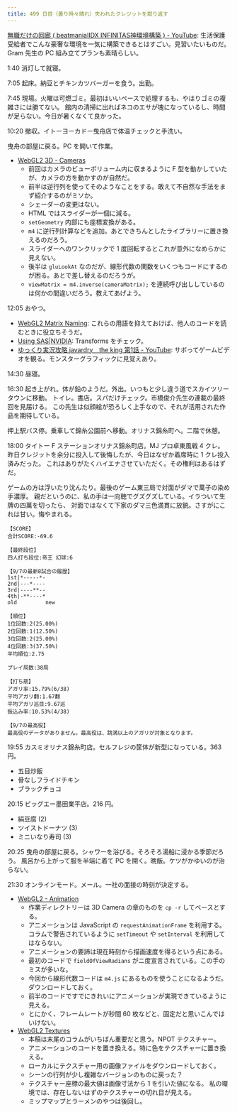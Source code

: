 ```yaml
---
title: 499 日目（曇り時々晴れ）失われたクレジットを取り返す
---
```


[無職だけの回廊 ( beatmaniaIIDX INFINITAS神環境構築 ) - YouTube](https://www.youtube.com/watch?v=iq66x0IkpvY):
生活保護受給者でこんな豪奢な環境を一気に構築できるとはすごい。見習いたいものだ。
Gram 先生の PC 組み立てプランも素晴らしい。

1:40 消灯して就寝。

7:05 起床。納豆とチキンカツバーガーを食う。出勤。

7:45 現場。火曜は可燃ゴミ。最初はいいペースで処理するも、やはりゴミの複雑さには勝てない。
館内の清掃に出ればネコのエサが塊になっているし、時間が足らない。今日が暑くなくて良かった。

10:20 撤収。イトーヨーカドー曳舟店で体温チェックと手洗い。

曳舟の部屋に戻る。PC を開いて作業。

* [WebGL2 3D - Cameras](https://webgl2fundamentals.org/webgl/lessons/webgl-3d-camera.html)
  * 前回はカメラのビューボリューム内に収まるように F 型を動かしていたが、カメラの方を動かすのが自然だ。
  * 前半は逆行列を使ってそのようなことをする。敢えて不自然な手法をまず紹介するのがミソか。
  * シェーダーの変更はない。
  * HTML ではスライダーが一個に減る。
  * `setGeometry` 内部にも座標変換がある。
  * `m4` に逆行列計算などを追加。あとできちんとしたライブラリーに置き換えるのだろう。
  * スライダーへのワンクリックで 1 度回転するとこれが意外になめらかに見えない。
  * 後半は `gluLookAt` なのだが、線形代数の関数をいくつもコードにするのが困る。あとで差し替えるのだろうが。
  * `viewMatrix = m4.inverse(cameraMatrix);` を連続呼び出ししているのは何かの間違いだろう。教えてあげよう。

12:05 おやつ。

* [WebGL2 Matrix Naming](https://webgl2fundamentals.org/webgl/lessons/webgl-matrix-naming.html):
  これらの用語を抑えておけば、他人のコードを読むときに役立ちそうだ。
* [Using SAS&#x7c;NVIDIA](https://www.nvidia.com/en-us/drivers/using-sas/): Transforms をチェック。
* [ゆっくり実況攻略 javardry　the king 第1話 - YouTube](https://www.youtube.com/watch?v=vtKO57p77uo):
  サボってゲームビデオを観る。モンスターグラフィックに見覚えあり。

14:30 昼寝。

16:30 起き上がれ。体が鉛のようだ。外出。いつもと少し違う道でスカイツリータウンに移動。
トイレ。書店。スパだけチェック。市橋俊介先生の連載の最終回を見届ける。
この先生は似顔絵が恐ろしく上手なので、それが活用された作品を期待している。

押上駅バス停。乗車して錦糸公園前へ移動。オリナス錦糸町へ。二階で休憩。

18:00 タイトー F ステーションオリナス錦糸町店。MJ プロ卓東風戦 4 クレ。
昨日クレジットを余分に投入して後悔したが、今日はなぜか着席時に 1 クレ投入済みだった。
これはありがたくハイエナさせていただく。その権利はあるはずだ。

ゲームの方は浮いたり沈んたり。最後のゲーム東三局で対面がダマで萬子の染め手濃厚。
親だというのに、私の手は一向聴でグズグズしている。イラついて生牌の四萬を切ったら、
対面ではなくて下家のダマ三色満貫に放銃。さすがにこれは甘い。悔やまれる。

```text
【SCORE】
合計SCORE:-69.6

【最終段位】
四人打ち段位:帝王 幻球:6

【9/7の最新8試合の履歴】
1st|*-----*-
2nd|---*----
3rd|----**--
4th|-**----*
old         new

【順位】
1位回数:2(25.00%)
2位回数:1(12.50%)
3位回数:2(25.00%)
4位回数:3(37.50%)
平均順位:2.75

プレイ局数:38局

【打ち筋】
アガリ率:15.79%(6/38)
平均アガリ翻:1.67翻
平均アガリ巡目:9.67巡
振込み率:10.53%(4/38)

【9/7の最高役】
最高役のデータがありません。最高役は、跳満以上のアガリが対象となります。
```

19:55 カスミオリナス錦糸町店。セルフレジの筐体が新型になっている。363 円。

* 五目炒飯
* 骨なしフライドチキン
* ブラックチョコ

20:15 ビッグエー墨田業平店。216 円。

* 絹豆腐 (2)
* ツイストドーナツ (3)
* ミニいなり寿司 (3)

20:25 曳舟の部屋に戻る。シャワーを浴びる。そろそろ湯船に浸かる季節だろう。
風呂から上がって服を半端に着て PC を開く。晩飯。ケツがかゆいのが治らない。

21:30 オンラインモード。メール。一社の面接の時刻が決定する。

* [WebGL2 - Animation](https://webgl2fundamentals.org/webgl/lessons/webgl-animation.html)
  * 作業ディレクトリーは 3D Camera の章のものを `cp -r` してベースとする。
  * アニメーションは JavaScript の `requestAnimationFrame` を利用する。コラムで警告されているように
    `setTimeout` や `setInterval` を利用してはならない。
  * アニメーションの要諦は現在時刻から描画速度を得るという点にある。
  * 最初のコードで `fieldOfViewRadians` がニ度宣言されている。この手のミスが多いな。
  * 今回から線形代数コードは `m4.js` にあるものを使うことになるようだ。ダウンロードしておく。
  * 前半のコードですでにきれいにアニメーションが実現できているように見える。
  * とにかく、フレームレートが秒間 60 枚などと、固定だと思いこんではいけない。
* [WebGL2 Textures](https://webgl2fundamentals.org/webgl/lessons/webgl-3d-textures.html)
  * 本稿は末尾のコラムがいちばん重要だと思う。NPOT テクスチャー。
  * アニメーションのコードを置き換える。特に色をテクスチャーに置き換える。
  * ローカルにテクスチャー用の画像ファイルをダウンロードしておく。
  * シーンの行列が少し複雑なバージョンのものに戻った？
  * テクスチャー座標の最大値は画像寸法から 1 を引いた値になる。
    私の環境では、存在しないはずのテクスチャーの切れ目が見える。
  * ミップマップとラーメンのやつは後回し。
